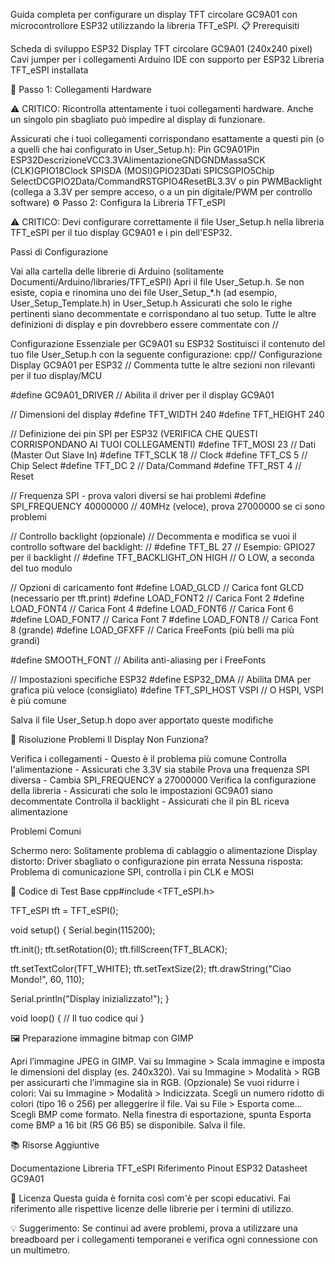 Guida completa per configurare un display TFT circolare GC9A01 con microcontrollore ESP32 utilizzando la libreria TFT_eSPI.
📋 Prerequisiti

Scheda di sviluppo ESP32
Display TFT circolare GC9A01 (240x240 pixel)
Cavi jumper per i collegamenti
Arduino IDE con supporto per ESP32
Libreria TFT_eSPI installata

🔌 Passo 1: Collegamenti Hardware

⚠️ CRITICO: Ricontrolla attentamente i tuoi collegamenti hardware. Anche un singolo pin sbagliato può impedire al display di funzionare.

Assicurati che i tuoi collegamenti corrispondano esattamente a questi pin (o a quelli che hai configurato in User_Setup.h):
Pin GC9A01Pin ESP32DescrizioneVCC3.3VAlimentazioneGNDGNDMassaSCK (CLK)GPIO18Clock SPISDA (MOSI)GPIO23Dati SPICSGPIO5Chip SelectDCGPIO2Data/CommandRSTGPIO4ResetBL3.3V o pin PWMBacklight (collega a 3.3V per sempre acceso, o a un pin digitale/PWM per controllo software)
⚙️ Passo 2: Configura la Libreria TFT_eSPI

⚠️ CRITICO: Devi configurare correttamente il file User_Setup.h nella libreria TFT_eSPI per il tuo display GC9A01 e i pin dell'ESP32.

Passi di Configurazione

Vai alla cartella delle librerie di Arduino (solitamente Documenti/Arduino/libraries/TFT_eSPI)
Apri il file User_Setup.h. Se non esiste, copia e rinomina uno dei file User_Setup_*.h (ad esempio, User_Setup_Template.h) in User_Setup.h
Assicurati che solo le righe pertinenti siano decommentate e corrispondano al tuo setup. Tutte le altre definizioni di display e pin dovrebbero essere commentate con //

Configurazione Essenziale per GC9A01 su ESP32
Sostituisci il contenuto del tuo file User_Setup.h con la seguente configurazione:
cpp// Configurazione Display GC9A01 per ESP32
// Commenta tutte le altre sezioni non rilevanti per il tuo display/MCU

#define GC9A01_DRIVER // Abilita il driver per il display GC9A01

// Dimensioni del display
#define TFT_WIDTH  240
#define TFT_HEIGHT 240

// Definizione dei pin SPI per ESP32 (VERIFICA CHE QUESTI CORRISPONDANO AI TUOI COLLEGAMENTI)
#define TFT_MOSI 23 // Dati (Master Out Slave In)
#define TFT_SCLK 18 // Clock
#define TFT_CS    5 // Chip Select
#define TFT_DC    2 // Data/Command
#define TFT_RST   4 // Reset

// Frequenza SPI - prova valori diversi se hai problemi
#define SPI_FREQUENCY  40000000 // 40MHz (veloce), prova 27000000 se ci sono problemi

// Controllo backlight (opzionale)
// Decommenta e modifica se vuoi il controllo software del backlight:
// #define TFT_BL   27 // Esempio: GPIO27 per il backlight
// #define TFT_BACKLIGHT_ON HIGH // O LOW, a seconda del tuo modulo

// Opzioni di caricamento font
#define LOAD_GLCD   // Carica font GLCD (necessario per tft.print)
#define LOAD_FONT2  // Carica Font 2
#define LOAD_FONT4  // Carica Font 4
#define LOAD_FONT6  // Carica Font 6
#define LOAD_FONT7  // Carica Font 7
#define LOAD_FONT8  // Carica Font 8 (grande)
#define LOAD_GFXFF  // Carica FreeFonts (più belli ma più grandi)

#define SMOOTH_FONT // Abilita anti-aliasing per i FreeFonts

// Impostazioni specifiche ESP32
#define ESP32_DMA // Abilita DMA per grafica più veloce (consigliato)
#define TFT_SPI_HOST VSPI // O HSPI, VSPI è più comune

Salva il file User_Setup.h dopo aver apportato queste modifiche

🔧 Risoluzione Problemi
Il Display Non Funziona?

Verifica i collegamenti - Questo è il problema più comune
Controlla l'alimentazione - Assicurati che 3.3V sia stabile
Prova una frequenza SPI diversa - Cambia SPI_FREQUENCY a 27000000
Verifica la configurazione della libreria - Assicurati che solo le impostazioni GC9A01 siano decommentate
Controlla il backlight - Assicurati che il pin BL riceva alimentazione

Problemi Comuni

Schermo nero: Solitamente problema di cablaggio o alimentazione
Display distorto: Driver sbagliato o configurazione pin errata
Nessuna risposta: Problema di comunicazione SPI, controlla i pin CLK e MOSI

🧪 Codice di Test Base
cpp#include <TFT_eSPI.h>

TFT_eSPI tft = TFT_eSPI();

void setup() {
  Serial.begin(115200);
  
  tft.init();
  tft.setRotation(0);
  tft.fillScreen(TFT_BLACK);
  
  tft.setTextColor(TFT_WHITE);
  tft.setTextSize(2);
  tft.drawString("Ciao Mondo!", 60, 110);
  
  Serial.println("Display inizializzato!");
}

void loop() {
  // Il tuo codice qui
}

🖼️ Preparazione immagine bitmap con GIMP

Apri l’immagine JPEG in GIMP.
Vai su Immagine > Scala immagine e imposta le dimensioni del display (es. 240x320).
Vai su Immagine > Modalità > RGB per assicurarti che l’immagine sia in RGB.
(Opzionale) Se vuoi ridurre i colori:
Vai su Immagine > Modalità > Indicizzata.
Scegli un numero ridotto di colori (tipo 16 o 256) per alleggerire il file.
Vai su File > Esporta come…
Scegli BMP come formato.
Nella finestra di esportazione, spunta Esporta come BMP a 16 bit (R5 G6 B5) se disponibile.
Salva il file.

📚 Risorse Aggiuntive

Documentazione Libreria TFT_eSPI
Riferimento Pinout ESP32
Datasheet GC9A01

📄 Licenza
Questa guida è fornita così com'è per scopi educativi. Fai riferimento alle rispettive licenze delle librerie per i termini di utilizzo.

💡 Suggerimento: Se continui ad avere problemi, prova a utilizzare una breadboard per i collegamenti temporanei e verifica ogni connessione con un multimetro.